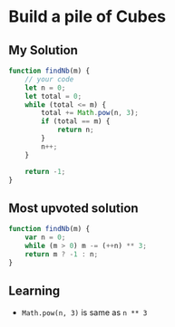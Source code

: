 # Build a pile of Cubes

## My Solution

```javascript
function findNb(m) {
    // your code
    let n = 0;
    let total = 0;
    while (total <= m) {
        total += Math.pow(n, 3);
        if (total == m) {
            return n;
        }
        n++;
    }

    return -1;
}
```

## Most upvoted solution

```javascript
function findNb(m) {
    var n = 0;
    while (m > 0) m -= (++n) ** 3;
    return m ? -1 : n;
}
```

## Learning

* `Math.pow(n, 3)` is same as `n ** 3`
